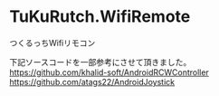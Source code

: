 # TuKuRutch.WifiRemote
つくるっちWifiリモコン

下記ソースコードを一部参考にさせて頂きました。  
https://github.com/khalid-soft/AndroidRCWController  
https://github.com/atags22/AndroidJoystick  
